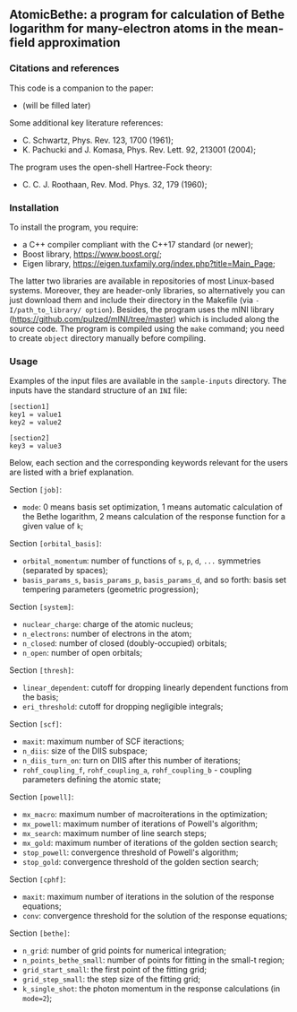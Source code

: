 ## AtomicBethe: a program for calculation of Bethe logarithm for many-electron atoms in the mean-field approximation

### Citations and references

This code is a companion to the paper:
- (will be filled later)

Some additional key literature references:
- C. Schwartz, Phys. Rev. 123, 1700 (1961);
- K. Pachucki and J. Komasa, Phys. Rev. Lett. 92, 213001 (2004);

The program uses the open-shell Hartree-Fock theory:
- C. C. J. Roothaan, Rev. Mod. Phys. 32, 179 (1960);

### Installation

To install the program, you require:
- a C++ compiler compliant with the C++17 standard (or newer);
- Boost library, https://www.boost.org/;
- Eigen library, https://eigen.tuxfamily.org/index.php?title=Main_Page;

The latter two libraries are available in repositories of most Linux-based systems. Moreover, they are header-only libraries, so alternatively you can just download them and include their directory in the Makefile (via `-I/path_to_library/ option`). Besides, the program uses the mINI library (https://github.com/pulzed/mINI/tree/master) which is included along the source code. The program is compiled using the `make` command; you need to create `object` directory manually before compiling.

### Usage

Examples of the input files are available in the `sample-inputs` directory. The inputs have the standard structure of an `INI` file:

```
[section1]
key1 = value1
key2 = value2

[section2]
key3 = value3
```

Below, each section and the corresponding keywords relevant for the users are listed with a brief explanation.

Section `[job]`:
- `mode`: 0 means basis set optimization, 1 means automatic calculation of the Bethe logarithm, 2 means calculation of the response function for a given value of `k`;

Section `[orbital_basis]`:
- `orbital_momentum`: number of functions of `s`, `p`, `d`, `...` symmetries (separated by spaces);
- `basis_params_s`, `basis_params_p`, `basis_params_d`, and so forth: basis set tempering parameters (geometric progression);

Section `[system]`:
- `nuclear_charge`: charge of the atomic nucleus;
- `n_electrons`: number of electrons in the atom;
- `n_closed`: number of closed (doubly-occupied) orbitals;
- `n_open`: number of open orbitals;

Section `[thresh]`:
- `linear_dependent`: cutoff for dropping linearly dependent functions from the basis;
- `eri_threshold`: cutoff for dropping negligible integrals;

Section `[scf]`:
- `maxit`: maximum number of SCF iteractions;
- `n_diis`: size of the DIIS subspace;
- `n_diis_turn_on`: turn on DIIS after this number of iterations;
- `rohf_coupling_f`, `rohf_coupling_a`, `rohf_coupling_b` - coupling parameters defining the atomic state;

Section `[powell]`:
- `mx_macro`: maximum number of macroiterations in the optimization;
- `mx_powell`: maximum number of iterations of Powell's algorithm;
- `mx_search`: maximum number of line search steps;
- `mx_gold`: maximum number of iterations of the golden section search;
- `stop_powell`: convergence threshold of Powell's algorithm;
- `stop_gold`: convergence threshold of the golden section search;

Section `[cphf]`:
- `maxit`: maximum number of iterations in the solution of the response equations;
- `conv`: convergence threshold for the solution of the response equations;

Section `[bethe]`:
- `n_grid`: number of grid points for numerical integration;
- `n_points_bethe_small`: number of points for fitting in the small-t region;
- `grid_start_small`: the first point of the fitting grid;
- `grid_step_small`: the step size of the fitting grid;
- `k_single_shot`: the photon momentum in the response calculations (in `mode=2`);
